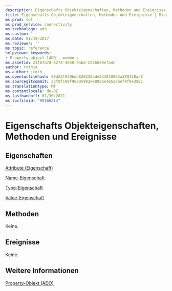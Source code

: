 ```yaml
---
description: Eigenschafts Objekteigenschaften, Methoden und Ereignisse
title: Eigenschafts Objekteigenschaften, Methoden und Ereignisse | Microsoft-Dokumentation
ms.prod: sql
ms.prod_service: connectivity
ms.technology: ado
ms.custom: ''
ms.date: 01/19/2017
ms.reviewer: ''
ms.topic: reference
helpviewer_keywords:
- Property object [ADO], members
ms.assetid: 21f67a7d-6273-4648-9abd-2236650efa4c
author: rothja
ms.author: jroth
ms.openlocfilehash: 50d22f039bda826228bde233018963a389428ac8
ms.sourcegitcommit: 33f0f190f962059826e002be165a2bef4f9e350c
ms.translationtype: MT
ms.contentlocale: de-DE
ms.lasthandoff: 01/30/2021
ms.locfileid: "99166814"
---
```

# <a name="property-object-properties-methods-and-events"></a>Eigenschafts Objekteigenschaften, Methoden und Ereignisse
## <a name="properties"></a>Eigenschaften  
 [Attribute (Eigenschaft)](./attributes-property-ado.md)  
  
 [Name-Eigenschaft](./name-property-ado.md)  
  
 [Type-Eigenschaft](./type-property-ado.md)  
  
 [Value-Eigenschaft](./value-property-ado.md)  
  
## <a name="methods"></a>Methoden  
 Keine.  
  
## <a name="events"></a>Ereignisse  
 Keine.  
  
## <a name="see-also"></a>Weitere Informationen  
 [Property-Objekt (ADO)](./property-object-ado.md)
